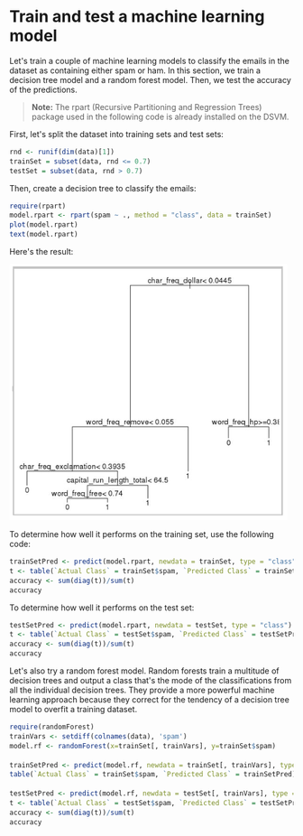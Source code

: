 # Train and test a machine learning model 

Let's train a couple of machine learning models to classify the emails in the dataset as containing either spam or ham. In this section, we train a decision tree model and a random forest model. Then, we test the accuracy of the predictions. 

> **Note:** 
The rpart (Recursive Partitioning and Regression Trees) package used in the following code is already installed on the DSVM. 

First, let's split the dataset into training sets and test sets: 

```R
rnd <- runif(dim(data)[1]) 
trainSet = subset(data, rnd <= 0.7) 
testSet = subset(data, rnd > 0.7) 
```

Then, create a decision tree to classify the emails: 

```R
require(rpart) 
model.rpart <- rpart(spam ~ ., method = "class", data = trainSet) 
plot(model.rpart) 
text(model.rpart) 
``` 

Here's the result: 

![decision tree example](https://raw.githubusercontent.com/ianl-terawe/academy/main/datascience/desktop/media/decision_tree_example.png "decision tree example")

To determine how well it performs on the training set, use the following code: 

```R
trainSetPred <- predict(model.rpart, newdata = trainSet, type = "class") 
t <- table(`Actual Class` = trainSet$spam, `Predicted Class` = trainSetPred) 
accuracy <- sum(diag(t))/sum(t) 
accuracy 
```

To determine how well it performs on the test set: 

```R
testSetPred <- predict(model.rpart, newdata = testSet, type = "class") 
t <- table(`Actual Class` = testSet$spam, `Predicted Class` = testSetPred) 
accuracy <- sum(diag(t))/sum(t) 
accuracy 
```

Let's also try a random forest model. Random forests train a multitude of decision trees and output a class that's the mode of the classifications from all the individual decision trees. They provide a more powerful machine learning approach because they correct for the tendency of a decision tree model to overfit a training dataset. 

```R
require(randomForest) 
trainVars <- setdiff(colnames(data), 'spam') 
model.rf <- randomForest(x=trainSet[, trainVars], y=trainSet$spam) 
 
trainSetPred <- predict(model.rf, newdata = trainSet[, trainVars], type = "class") 
table(`Actual Class` = trainSet$spam, `Predicted Class` = trainSetPred) 
 
testSetPred <- predict(model.rf, newdata = testSet[, trainVars], type = "class") 
t <- table(`Actual Class` = testSet$spam, `Predicted Class` = testSetPred) 
accuracy <- sum(diag(t))/sum(t) 
accuracy 
```

